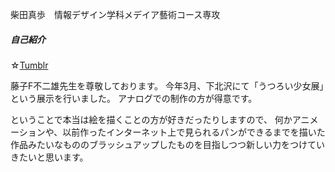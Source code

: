  柴田真歩　情報デザイン学科メデイア藝術コース専攻

##### 自己紹介

☆[Tumblr](http://sleptom.tumblr.com)

藤子F不二雄先生を尊敬しております。
今年3月、下北沢にて「うつろい少女展」という展示を行いました。
アナログでの制作の方が得意です。

ということで本当は絵を描くことの方が好きだったりしますので、
何かアニメーションや、以前作ったインターネット上で見られるパンができるまでを描いた作品みたいなもののブラッシュアップしたものを目指しつつ新しい力をつけていきたいと思います。
